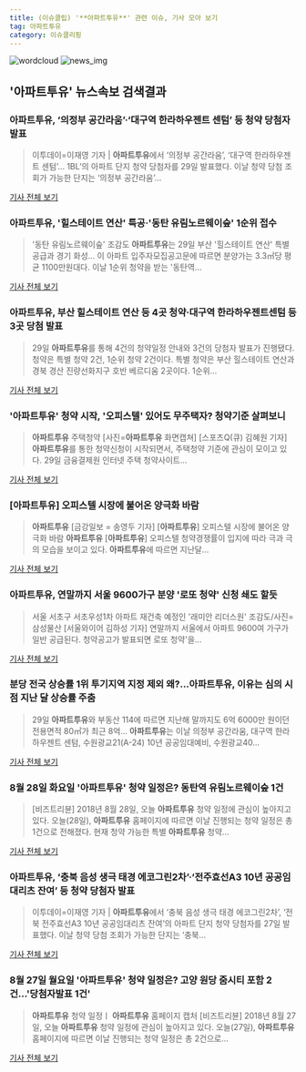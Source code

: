 ```yaml
---
title: (이슈클립) '**아파트투유**' 관련 이슈, 기사 모아 보기
tag: 아파트투유
category: 이슈클리핑
---
```

![wordcloud](https://s3.ap-northeast-2.amazonaws.com/lyrics101-wordcloud/2018-08-29-1535510458.png)
![news_img](https://user-images.githubusercontent.com/42597476/44507050-1206f400-a6e4-11e8-8d98-7ffbfebb353f.png)
## **'**아파트투유**'** 뉴스속보 검색결과
### **아파트투유**, ‘의정부 공간라움’·‘대구역 한라하우젠트 센텀’ 등 청약 당첨자 발표

>이투데이=이재영 기자 | **아파트투유**에서 ‘의정부 공간라움’, ‘대구역 한라하우젠트 센텀’... 1BL’의 아파트 단지 청약 당첨자를 29일 발표했다. 이날 청약 당첨 조회가 가능한 단지는 ‘의정부 공간라움’...

<a href="http://www.etoday.co.kr/news/section/newsview.php?idxno=1657203" target="_blank">기사 전체 보기</a>

### **아파트투유**, '힐스테이트 연산' 특공·'동탄 유림노르웨이숲' 1순위 접수

>'동탄 유림노르웨이숲' 조감도 **아파트투유**는 29일 부산 '힐스테이트 연산' 특별공급과 경기 화성... 이 아파트 입주자모집공고문에 따르면 분양가는 3.3㎡당 평균 1100만원대다. 이날 1순위 청약을 받는 '동탄역...

<a href="http://news.hankyung.com/article/201808298093e" target="_blank">기사 전체 보기</a>

### **아파트투유**, 부산 힐스테이트 연산 등 4곳 청약·대구역 한라하우젠트센텀 등 3곳 당첨 발표

>29일 **아파트투유**를 통해 4건의 청약일정 안내와 3건의 당첨자 발표가 진행됐다. 청약은 특별 청약 2건, 1순위 청약 2건이다. 특별 청약은 부산 힐스테이트 연산과 경북 경산 진량선화지구 호반 베르디움 2곳이다. 1순위...

<a href="http://www.kookje.co.kr/news2011/asp/newsbody.asp?code=0200&key=20180829.99099013354" target="_blank">기사 전체 보기</a>

### '**아파트투유**' 청약 시작, '오피스텔' 있어도 무주택자? 청약기준 살펴보니

>**아파트투유** 주택청약 [사진=**아파트투유** 화면캡쳐] [스포츠Q(큐) 김혜원 기자]  **아파트투유**를 통한  청약신청이 시작되면서, 주택청약 기준에 관심이 모이고 있다. 29일 금융결제원 인터넷 주택 청약사이트...

<a href="http://www.sportsq.co.kr/news/articleView.html?idxno=300509" target="_blank">기사 전체 보기</a>

### [**아파트투유**] 오피스텔 시장에 불어온 양극화 바람

>**아파트투유** [금강일보 = 송영두 기자] [**아파트투유**] 오피스텔 시장에 불어온 양극화 바람 **아파트투유** [**아파트투유**] 오피스텔 청약경쟁률이 입지에 따라 극과 극의 모습을 보이고 있다. **아파트투유**에 따르면 지난달...

<a href="http://www.ggilbo.com/news/articleView.html?idxno=540458" target="_blank">기사 전체 보기</a>

### **아파트투유**, 연말까지 서울 9600가구 분양 '로또 청약' 신청 쇄도 할듯

>서울 서초구 서초우성1차 아파트 재건축 예정인 '래미안 리더스원' 조감도/사진= 삼성물산 [서울와이어 김하성 기자] 연말까지 서울에서 아파트 9600여 가구가 일반 공급된다. 청약공고가 발표되면 로또 청약'을...

<a href="http://www.seoulwire.com/news/articleView.html?idxno=24278" target="_blank">기사 전체 보기</a>

### 분당 전국 상승률 1위 투기지역 지정 제외 왜?...**아파트투유**, 이유는 심의 시점 지난 달 상승률 주춤

>29일 **아파트투유**와 부동산 114에 따르면 지난해 말까지도 6억 6000만 원이던 전용면적 80㎡가 최근 8억... **아파트투유**는 이날 의정부 공간라움, 대구역 한라하우젠트 센텀, 수원광교21(A-24) 10년 공공임대예비, 수원광교40...

<a href="http://www.g-enews.com/ko-kr/news/article/news_all/2018082908214722384e4869c120_1/article.html" target="_blank">기사 전체 보기</a>

### 8월 28일 화요일 '**아파트투유**' 청약 일정은? 동탄역 유림노르웨이숲 1건

>[비즈트리뷴] 2018년 8월 28일, 오늘 **아파트투유** 청약 일정에 관심이 높아지고 있다. 오늘(28일), **아파트투유** 홈페이지에 따르면 이날 진행되는 청약 일정은 총 1건으로 전해졌다. 현재 청약 가능한 특별 **아파트투유** 청약...

<a href="http://www.biztribune.co.kr/news/view.php?no=71269" target="_blank">기사 전체 보기</a>

### **아파트투유**, ‘충북 음성 생극 태경 에코그린2차’·‘전주효선A3 10년 공공임대리츠 잔여’ 등 청약 당첨자 발표

>이투데이=이재영 기자 | **아파트투유**에서 ‘충북 음성 생극 태경 에코그린2차’, ‘전북 전주효선A3 10년 공공임대리츠 잔여’의 아파트 단지 청약 당첨자를 27일 발표했다. 이날 청약 당첨 조회가 가능한 단지는 ‘충북...

<a href="http://www.etoday.co.kr/news/section/newsview.php?idxno=1656262" target="_blank">기사 전체 보기</a>

### 8월 27일 월요일 '**아파트투유**' 청약 일정은? 고양 원당 줌시티 포함 2건...'당첨자발표 1건'

>**아파트투유** 청약 일정ㅣ **아파트투유** 홈페이지 캡처 [비즈트리뷴] 2018년 8월 27일, 오늘 **아파트투유** 청약 일정에 관심이 높아지고 있다. 오늘(27일), **아파트투유** 홈페이지에 따르면 이날 진행되는 청약 일정은 총 2건으로...

<a href="http://www.biztribune.co.kr/news/view.php?no=71108" target="_blank">기사 전체 보기</a>


